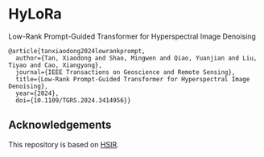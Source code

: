 # HyLoRa
Low-Rank Prompt-Guided Transformer for Hyperspectral Image Denoising

```
@article{tanxiaodong2024lowrankprompt,
  author={Tan, Xiaodong and Shao, Mingwen and Qiao, Yuanjian and Liu, Tiyao and Cao, Xiangyong},
  journal={IEEE Transactions on Geoscience and Remote Sensing}, 
  title={Low-Rank Prompt-Guided Transformer for Hyperspectral Image Denoising}, 
  year={2024},
  doi={10.1109/TGRS.2024.3414956}}
```
## Acknowledgements
This repository is based on [HSIR](https://github.com/bit-isp/HSIR).
